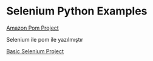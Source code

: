 <h1> Selenium Python Examples</h1>


 <p align="left"> 
      <a href="https://github.com/akarakus27/Selenium-Python/tree/main/Amazon%20POM%20Project">Amazon Pom Project</a>    
 
   </p>
   Selenium ile pom ile yazılmıştır
   
   
   
   <p align="left">
      <a href="https://github.com/akarakus27/Selenium-Python/tree/main/Selenium%20Basic%20Project">Basic Selenium Project</a>
   </p>
    
